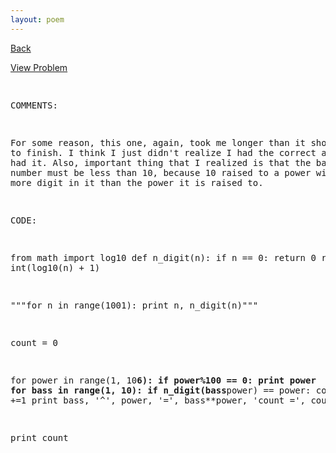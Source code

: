 ```yaml
---
layout: poem
---
```



<html><head><title>Euler - Problem 63</title>
<script type="text/javascript">

  var _gaq = _gaq || [];
  _gaq.push(['_setAccount', 'UA-16960753-5']);
  _gaq.push(['_trackPageview']);

  (function() {
    var ga = document.createElement('script'); ga.type = 'text/javascript'; ga.async = true;
    ga.src = ('https:' == document.location.protocol ? 'https://ssl' : 'http://www') + '.google-analytics.com/ga.js';
    var s = document.getElementsByTagName('script')[0]; s.parentNode.insertBefore(ga, s);
  })();

</script></head><body><p><a href="../index.html">Back</a></p>
<p><a href="http://projecteuler.net/problem=63" target="_blank">View Problem</a></p>
<pre>

COMMENTS:

For some reason, this one, again, took me longer than it should have to 
finish. I think I just didn't realize I had the correct answer when I had 
it. Also, important thing that I realized is that the base of the number 
must be less than 10, because 10 raised to a power will have one more 
digit in it than the power it is raised to.


CODE:

from math import log10
def n_digit(n):
	if n == 0: return 0
	return int(log10(n) + 1)

"""for n in range(1001):
	print n, n_digit(n)"""


count = 0

for power in range(1, 10**6):
	if power%100 == 0: print power
	for bass in range(1, 10):
		if n_digit(bass**power) == power: 
			count +=1
			print bass, '^', power, '=', bass**power, 'count =', count

print count


</pre></body></html>
